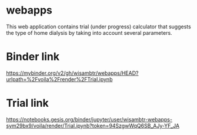 # webapps
This web application contains trial (under progress) calculator that suggests the type of home dialysis by taking into account several parameters.

# Binder link
https://mybinder.org/v2/gh/wisambtr/webapps/HEAD?urlpath=%2Fvoila%2Frender%2FTrial.ipynb


# Trial link
https://notebooks.gesis.org/binder/jupyter/user/wisambtr-webapps-sym29bx9/voila/render/Trial.ipynb?token=94SzgwWqQ6SB_AJy-YF_JA
